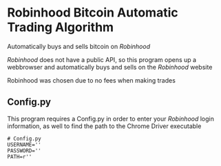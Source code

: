 # Robinhood Bitcoin Automatic Trading Algorithm  

Automatically buys and sells bitcoin on *Robinhood*  

*Robinhood* does not have a public API, so this program opens up a webbrowser and automatically buys and sells on the *Robinhood* website  

Robinhood was chosen due to no fees when making trades  

## Config.py
This program requires a Config.py in order to enter your *Robinhood* login information, as well to find the path to the Chrome Driver executable  
```
# Config.py
USERNAME=''
PASSWORD=''
PATH=r''
```
